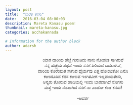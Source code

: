 ```yaml
---
layout: post
title:  "ಮರೆತ ಕನಸು"
date:   2016-03-04 08:00:03
description: Mareta Kanasu poem!
thumbnail: mareta-kanasu.jpg 
categories: acchakannada

# Information for the author block
author: adarsh
---
```

<p align ="center">
ಯಾರ ದಾರಿಯ ಹೆಜ್ಜೆ ಗುರುತಿದು ನಾನು ನೋಡುತ ಸಾಗಿರುವೆ<br>
ನನ್ನ ಹೆಜ್ಜೆಯ ಪಥವೆ ಇಂದು ನನಗೆ ತಿಳಿಯದೆ ಬದಲಾಗಿವೆ,<br><!--more-->
ದಾರಿಯ ಕೊರೆಯುತ ಸಾಗುವ ಧೈರ್ಯವು ಎತ್ತ ಹೋಯಿತೋ ಏನೊ<br>
ಕಾಣದೂರಿನ ಕನಸ ಕಾಣುವ ಇಂಗಿತವೀಗ ಇಲ್ಲವಾಯಿತೇನು,<br>
ಅನ್ಯರು ತೋರುವ ಹಾದಿಯಲ್ಲಿ ಇಂದು ಬಾರದಾಗಿದೆ ಸೊಗಸು<br>
ಮತ್ತೆ ಇಂದು ನೆನಪಾಗಿದೆ ನನಗೆ ನಾ ಎಂದೋ ಕಂಡ ಕನಸು!<br>
<br>-ಆದರ್ಶ</p>
